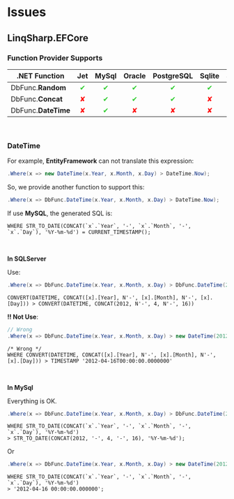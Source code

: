 # Issues

## LinqSharp.EFCore

### Function Provider Supports

| .NET Function       |               Jet                |              MySql               |              Oracle              |            PostgreSQL            |              Sqlite              |            SqlServer             |
| ------------------- | :------------------------------: | :------------------------------: | :------------------------------: | :------------------------------: | :------------------------------: | :------------------------------: |
| DbFunc.**Random**   | <font color="limegreen">✔</font> | <font color="limegreen">✔</font> | <font color="limegreen">✔</font> | <font color="limegreen">✔</font> | <font color="limegreen">✔</font> | <font color="limegreen">✔</font> |
| DbFunc.**Concat**   |    <font color="red">✘</font>    | <font color="limegreen">✔</font> | <font color="limegreen">✔</font> | <font color="limegreen">✔</font> |    <font color="red">✘</font>    | <font color="limegreen">✔</font> |
| DbFunc.**DateTime** |    <font color="red">✘</font>    | <font color="limegreen">✔</font> |    <font color="red">✘</font>    |    <font color="red">✘</font>    |    <font color="red">✘</font>    | <font color="limegreen">✔</font> |

<br/>

### DateTime

For example, **EntityFramework** can not translate this expression:

```c#
.Where(x => new DateTime(x.Year, x.Month, x.Day) > DateTime.Now);
```

So, we provide another function to support this:

```c#
.Where(x => DbFunc.DateTime(x.Year, x.Month, x.Day) > DateTime.Now);
```

If use **MySQL**, the generated SQL is:

```mysql
WHERE STR_TO_DATE(CONCAT(`x`.`Year`, '-', `x`.`Month`, '-', `x`.`Day`), '%Y-%m-%d') = CURRENT_TIMESTAMP();
```

<br/>

**In SQLServer**

Use:

```c#
.Where(x => DbFunc.DateTime(x.Year, x.Month, x.Day) > DbFunc.DateTime(2012, 4, 16));
```

```mssql
CONVERT(DATETIME, CONCAT([x].[Year], N'-', [x].[Month], N'-', [x].[Day])) > CONVERT(DATETIME, CONCAT(2012, N'-', 4, N'-', 16))
```

**!! Not Use**:

```c#
// Wrong
.Where(x => DbFunc.DateTime(x.Year, x.Month, x.Day) > new DateTime(2012, 4, 16));
```

```mssql
/* Wrong */
WHERE CONVERT(DATETIME, CONCAT([x].[Year], N'-', [x].[Month], N'-', [x].[Day])) > TIMESTAMP '2012-04-16T00:00:00.0000000'
```

<br/>

**In MySql**

Everything is OK.

```c#
.Where(x => DbFunc.DateTime(x.Year, x.Month, x.Day) > DbFunc.DateTime(2012, 4, 16));
```

```mysql
WHERE STR_TO_DATE(CONCAT(`x`.`Year`, '-', `x`.`Month`, '-', `x`.`Day`), '%Y-%m-%d')
> STR_TO_DATE(CONCAT(2012, '-', 4, '-', 16), '%Y-%m-%d');
```

Or

```c#
.Where(x => DbFunc.DateTime(x.Year, x.Month, x.Day) > new DateTime(2012, 4, 16));
```

```mysql
WHERE STR_TO_DATE(CONCAT(`x`.`Year`, '-', `x`.`Month`, '-', `x`.`Day`), '%Y-%m-%d')
> '2012-04-16 00:00:00.000000';
```

